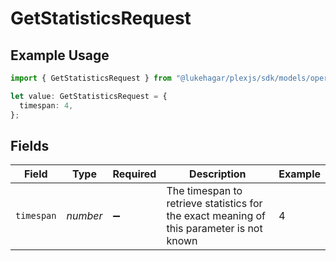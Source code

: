 # GetStatisticsRequest

## Example Usage

```typescript
import { GetStatisticsRequest } from "@lukehagar/plexjs/sdk/models/operations";

let value: GetStatisticsRequest = {
  timespan: 4,
};
```

## Fields

| Field                                                                                     | Type                                                                                      | Required                                                                                  | Description                                                                               | Example                                                                                   |
| ----------------------------------------------------------------------------------------- | ----------------------------------------------------------------------------------------- | ----------------------------------------------------------------------------------------- | ----------------------------------------------------------------------------------------- | ----------------------------------------------------------------------------------------- |
| `timespan`                                                                                | *number*                                                                                  | :heavy_minus_sign:                                                                        | The timespan to retrieve statistics for<br/>the exact meaning of this parameter is not known<br/> | 4                                                                                         |